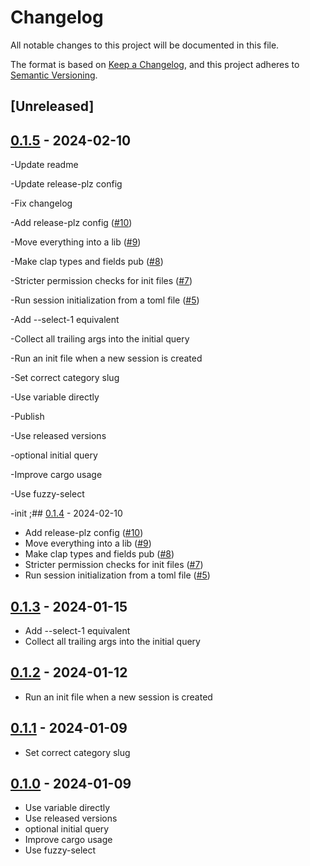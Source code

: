 # Changelog
All notable changes to this project will be documented in this file.

The format is based on [Keep a Changelog](https://keepachangelog.com/en/1.0.0/),
and this project adheres to [Semantic Versioning](https://semver.org/spec/v2.0.0.html).

## [Unreleased]
## [0.1.5](https://github.com/knutwalker/sessionizer/compare/0.1.4...0.1.5) - 2024-02-10

-Update readme

-Update release-plz config

-Fix changelog

-Add release-plz config ([#10](https://github.com/knutwalker/sessionizer/pull/10))

-Move everything into a lib ([#9](https://github.com/knutwalker/sessionizer/pull/9))

-Make clap types and fields pub ([#8](https://github.com/knutwalker/sessionizer/pull/8))

-Stricter permission checks for init files ([#7](https://github.com/knutwalker/sessionizer/pull/7))

-Run session initialization from a toml file ([#5](https://github.com/knutwalker/sessionizer/pull/5))

-Add --select-1 equivalent

-Collect all trailing args into the initial query

-Run an init file when a new session is created

-Set correct category slug

-Use variable directly

-Publish

-Use released versions

-optional initial query

-Improve cargo usage

-Use fuzzy-select

-init
;## [0.1.4](https://github.com/knutwalker/sessionizer/compare/0.1.3...0.1.4) - 2024-02-10

- Add release-plz config ([#10](https://github.com/knutwalker/sessionizer/pull/10))
- Move everything into a lib ([#9](https://github.com/knutwalker/sessionizer/pull/9))
- Make clap types and fields pub ([#8](https://github.com/knutwalker/sessionizer/pull/8))
- Stricter permission checks for init files ([#7](https://github.com/knutwalker/sessionizer/pull/7))
- Run session initialization from a toml file ([#5](https://github.com/knutwalker/sessionizer/pull/5))

## [0.1.3](https://github.com/knutwalker/sessionizer/compare/v0.1.2...v0.1.3) - 2024-01-15

- Add --select-1 equivalent
- Collect all trailing args into the initial query

## [0.1.2](https://github.com/knutwalker/sessionizer/compare/v0.1.1...v0.1.2) - 2024-01-12

- Run an init file when a new session is created

## [0.1.1](https://github.com/knutwalker/sessionizer/compare/v0.1.0...v0.1.1) - 2024-01-09

- Set correct category slug

## [0.1.0](https://github.com/knutwalker/sessionizer/releases/tag/v0.1.0) - 2024-01-09

- Use variable directly
- Use released versions
- optional initial query
- Improve cargo usage
- Use fuzzy-select
